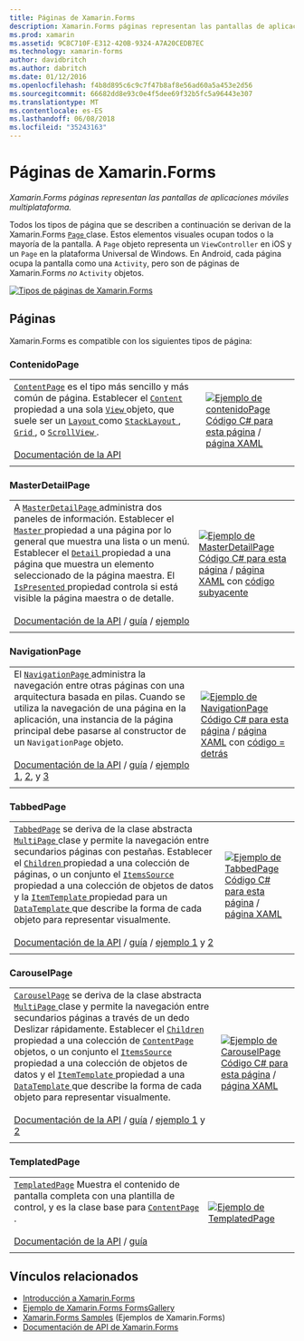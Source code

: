 ```yaml
---
title: Páginas de Xamarin.Forms
description: Xamarin.Forms páginas representan las pantallas de aplicaciones móviles multiplataforma. Este artículo enumeran las páginas que se incluyen en Xamarin.Forms.
ms.prod: xamarin
ms.assetid: 9C8C710F-E312-420B-9324-A7A20CEDB7EC
ms.technology: xamarin-forms
author: davidbritch
ms.author: dabritch
ms.date: 01/12/2016
ms.openlocfilehash: f4b8d895c6c9c7f47b8af8e56ad60a5a453e2d56
ms.sourcegitcommit: 66682dd8e93c0e4f5dee69f32b5fc5a96443e307
ms.translationtype: MT
ms.contentlocale: es-ES
ms.lasthandoff: 06/08/2018
ms.locfileid: "35243163"
---
```

# <a name="xamarinforms-pages"></a>Páginas de Xamarin.Forms

_Xamarin.Forms páginas representan las pantallas de aplicaciones móviles multiplataforma._

Todos los tipos de página que se describen a continuación se derivan de la Xamarin.Forms [ `Page` ](https://developer.xamarin.com/api/type/Xamarin.Forms.Page/) clase. Estos elementos visuales ocupan todos o la mayoría de la pantalla. A `Page` objeto representa un `ViewController` en iOS y un `Page` en la plataforma Universal de Windows. En Android, cada página ocupa la pantalla como una `Activity`, pero son de páginas de Xamarin.Forms *no* `Activity` objetos.

[ ![](pages-images/pages-sml.png "Tipos de páginas de Xamarin.Forms")](pages-images/pages.png#lightbox "tipos de página de Xamarin.Forms")

## <a name="pages"></a>Páginas

Xamarin.Forms es compatible con los siguientes tipos de página:

<a name="contentPage" />

### <a name="contentpage"></a>ContenidoPage

|     |     |
| --- | --- |
| [`ContentPage`](https://developer.xamarin.com/api/type/Xamarin.Forms.ContentPage/) es el tipo más sencillo y más común de página. Establecer el [ `Content` ](https://developer.xamarin.com/api/property/Xamarin.Forms.ContentPage.Content/) propiedad a una sola [ `View` ](views.md) objeto, que suele ser un [ `Layout` ](layouts.md) como [ `StackLayout` ](layouts.md#stackLayout), [ `Grid` ](layouts.md#grid), o [ `ScrollView` ](layouts.md#scrollView).<br /><br />[Documentación de la API](https://developer.xamarin.com/api/type/Xamarin.Forms.ContentPage/) | [![Ejemplo de contenidoPage](pages-images/ContentPage.png "contenidoPage ejemplo")](pages-images/ContentPage-Large.png#lightbox "contenidoPage ejemplo")<br />[Código C# para esta página](https://github.com/xamarin/xamarin-forms-samples/blob/master/FormsGallery/FormsGallery/FormsGallery/CodeExamples/ContentPageDemoPage.cs) / [página XAML](https://github.com/xamarin/xamarin-forms-samples/blob/master/FormsGallery/FormsGallery/FormsGallery/XamlExamples/ContentPageDemoPage.xaml) |
|     |     |

### <a name="masterdetailpage"></a>MasterDetailPage

|     |     |
| --- | --- |
| A [ `MasterDetailPage` ](https://developer.xamarin.com/api/type/Xamarin.Forms.MasterDetailPage/) administra dos paneles de información. Establecer el [ `Master` ](https://developer.xamarin.com/api/property/Xamarin.Forms.MasterDetailPage.Master/) propiedad a una página por lo general que muestra una lista o un menú. Establecer el [ `Detail` ](https://developer.xamarin.com/api/property/Xamarin.Forms.MasterDetailPage.Detail/) propiedad a una página que muestra un elemento seleccionado de la página maestra. El [ `IsPresented` ](https://developer.xamarin.com/api/property/Xamarin.Forms.MasterDetailPage.IsPresented/) propiedad controla si está visible la página maestra o de detalle.<br /><br />[Documentación de la API](https://developer.xamarin.com/api/type/Xamarin.Forms.MasterDetailPage/) / [guía](~/xamarin-forms/app-fundamentals/navigation/master-detail-page.md) / [ejemplo](https://developer.xamarin.com/samples/xamarin-forms/Navigation/MasterDetailPage/) | [![Ejemplo de MasterDetailPage](pages-images/MasterDetailPage.png "MasterDetailPage ejemplo")](pages-images/MasterDetailPage-Large.png#lightbox "MasterDetailPage ejemplo")<br />[Código C# para esta página](https://github.com/xamarin/xamarin-forms-samples/blob/master/FormsGallery/FormsGallery/FormsGallery/CodeExamples/MasterDetailPageDemoPage.cs) / [página XAML](https://github.com/xamarin/xamarin-forms-samples/blob/master/FormsGallery/FormsGallery/FormsGallery/XamlExamples/MasterDetailPageDemoPage.xaml) con [código subyacente](https://github.com/xamarin/xamarin-forms-samples/blob/master/FormsGallery/FormsGallery/FormsGallery/XamlExamples/MasterDetailPageDemoPage.xaml.cs) |
|     |     |

### <a name="navigationpage"></a>NavigationPage

|     |     |
| --- | --- |
| El [ `NavigationPage` ](https://developer.xamarin.com/api/type/Xamarin.Forms.NavigationPage/) administra la navegación entre otras páginas con una arquitectura basada en pilas. Cuando se utiliza la navegación de una página en la aplicación, una instancia de la página principal debe pasarse al constructor de un `NavigationPage` objeto.<br /><br />[Documentación de la API](https://developer.xamarin.com/api/type/Xamarin.Forms.NavigationPage/) / [guía](~/xamarin-forms/app-fundamentals/navigation/hierarchical.md) / [ejemplo 1](https://developer.xamarin.com/samples/xamarin-forms/Navigation/Hierarchical/), [2](https://developer.xamarin.com/samples/xamarin-forms/Navigation/PassingData/), y [3](https://developer.xamarin.com/samples/xamarin-forms/Navigation/LoginFlow/)  | [![Ejemplo de NavigationPage](pages-images/NavigationPage.png "NavigationPage ejemplo")](pages-images/NavigationPage-Large.png#lightbox "NavigationPage ejemplo")<br />[Código C# para esta página](https://github.com/xamarin/xamarin-forms-samples/blob/master/FormsGallery/FormsGallery/FormsGallery/CodeExamples/NavigationPageDemoPage.cs) / [página XAML](https://github.com/xamarin/xamarin-forms-samples/blob/master/FormsGallery/FormsGallery/FormsGallery/XamlExamples/NavigationPageDemoPage.xaml) con [código = detrás](https://github.com/xamarin/xamarin-forms-samples/blob/master/FormsGallery/FormsGallery/FormsGallery/XamlExamples/NavigationPageDemoPage.xaml.cs) |
|     |     |

### <a name="tabbedpage"></a>TabbedPage

|     |     |
| --- | --- |
| [`TabbedPage`](https://developer.xamarin.com/api/type/Xamarin.Forms.TabbedPage/) se deriva de la clase abstracta [ `MultiPage` ](https://developer.xamarin.com/api/type/Xamarin.Forms.MultiPage%3CT%3E/) clase y permite la navegación entre secundarios páginas con pestañas. Establecer el [ `Children` ](https://developer.xamarin.com/api/property/Xamarin.Forms.MultiPage%3CT%3E.Children/) propiedad a una colección de páginas, o un conjunto el [ `ItemsSource` ](https://developer.xamarin.com/api/property/Xamarin.Forms.MultiPage%3CT%3E.ItemsSource/) propiedad a una colección de objetos de datos y la [ `ItemTemplate` ](https://developer.xamarin.com/api/property/Xamarin.Forms.MultiPage%3CT%3E.ItemTemplate/) propiedad para un [ `DataTemplate` ](https://developer.xamarin.com/api/type/Xamarin.Forms.DataTemplate/) que describe la forma de cada objeto para representar visualmente.<br /><br />[Documentación de la API](https://developer.xamarin.com/api/type/Xamarin.Forms.TabbedPage/) / [guía](~/xamarin-forms/app-fundamentals/navigation/tabbed-page.md) / [ejemplo 1](https://developer.xamarin.com/samples/xamarin-forms/Navigation/TabbedPage/) y [2](https://developer.xamarin.com/samples/xamarin-forms/Navigation/TabbedPageWithNavigationPage) | [![Ejemplo de TabbedPage](pages-images/TabbedPage.png "TabbedPage ejemplo")](pages-images/TabbedPage-Large.png#lightbox "TabbedPage ejemplo")<br />[Código C# para esta página](https://github.com/xamarin/xamarin-forms-samples/blob/master/FormsGallery/FormsGallery/FormsGallery/CodeExamples/TabbedPageDemoPage.cs) / [página XAML](https://github.com/xamarin/xamarin-forms-samples/blob/master/FormsGallery/FormsGallery/FormsGallery/XamlExamples/TabbedPageDemoPage.xaml) |
|     |     |

### <a name="carouselpage"></a>CarouselPage

|     |     |
| --- | --- |
| [`CarouselPage`](https://developer.xamarin.com/api/type/Xamarin.Forms.CarouselPage/) se deriva de la clase abstracta [ `MultiPage` ](https://developer.xamarin.com/api/type/Xamarin.Forms.MultiPage%3CT%3E/) clase y permite la navegación entre secundarios páginas a través de un dedo Deslizar rápidamente. Establecer el [ `Children` ](https://developer.xamarin.com/api/property/Xamarin.Forms.MultiPage%3CT%3E.Children/) propiedad a una colección de [ `ContentPage` ](#contentPage) objetos, o un conjunto el [ `ItemsSource` ](https://developer.xamarin.com/api/property/Xamarin.Forms.MultiPage%3CT%3E.ItemsSource/) propiedad a una colección de objetos de datos y el [ `ItemTemplate` ](https://developer.xamarin.com/api/property/Xamarin.Forms.MultiPage%3CT%3E.ItemTemplate/) propiedad a una [ `DataTemplate` ](https://developer.xamarin.com/api/type/Xamarin.Forms.DataTemplate/) que describe la forma de cada objeto para representar visualmente.<br /><br />[Documentación de la API](https://developer.xamarin.com/api/type/Xamarin.Forms.CarouselPage/) / [guía](~/xamarin-forms/app-fundamentals/navigation/carousel-page.md) / [ejemplo 1](https://developer.xamarin.com/samples/xamarin-forms/Navigation/CarouselPage/) y [2](https://developer.xamarin.com/samples/xamarin-forms/Navigation/CarouselPageTemplate/) | [![Ejemplo de CarouselPage](pages-images/CarouselPage.png "CarouselPage ejemplo")](pages-images/CarouselPage-Large.png#lightbox "CarouselPage ejemplo")<br />[Código C# para esta página](https://github.com/xamarin/xamarin-forms-samples/blob/master/FormsGallery/FormsGallery/FormsGallery/CodeExamples/CarouselPageDemoPage.cs) / [página XAML](https://github.com/xamarin/xamarin-forms-samples/blob/master/FormsGallery/FormsGallery/FormsGallery/XamlExamples/CarouselPageDemoPage.xaml) |
|     |     |

### <a name="templatedpage"></a>TemplatedPage

|     |     |
| --- | --- |
| [`TemplatedPage`](https://developer.xamarin.com/api/type/Xamarin.Forms.TemplatedPage/) Muestra el contenido de pantalla completa con una plantilla de control, y es la clase base para [ `ContentPage` ](#contentPage).<br /><br />[Documentación de la API](https://developer.xamarin.com/api/type/Xamarin.Forms.TemplatedPage/) / [guía](~/xamarin-forms/app-fundamentals/templates/control-templates/index.md) | [![Ejemplo de TemplatedPage](pages-images/TemplatedPage.png "TemplatedPage ejemplo")](pages-images/TemplatedPage.png "TemplatedPage ejemplo") |
|     |     |

## <a name="related-links"></a>Vínculos relacionados

- [Introducción a Xamarin.Forms](~/xamarin-forms/get-started/introduction-to-xamarin-forms.md)
- [Ejemplo de Xamarin.Forms FormsGallery](https://developer.xamarin.com/samples/FormsGallery/)
- [Xamarin.Forms Samples](https://developer.xamarin.com/samples/xamarin-forms/all/) (Ejemplos de Xamarin.Forms)
- [Documentación de API de Xamarin.Forms](https://developer.xamarin.com/api/root/Xamarin.Forms/)
